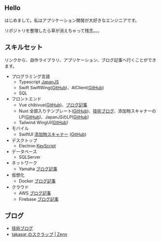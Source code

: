 ## Hello

はじめまして。私はアプリケーション開発が大好きなエンジニアです。

リポジトリを整理したら草が消えちゃって残念。。。

## スキルセット

リンクから、自作ライブラリ、アプリケーション、ブログ記事へ行くことができます。

- プログラミング言語
    * Typescript [JapanJS](https://japanjs.org)
    * Swift SwiftWing([GitHub](https://github.com/takasqr/SwiftWing))、AIClient([GitHub](https://github.com/takasqr/AIClient))
    * SQL
- フロントエンド
    * Vue chibivue([GitHub](https://github.com/takasqr/chibivue))、[ブログ記事](https://blog.takasqr.dev/vuejs)
    * Nuxt 全部入りテンプレート([GitHub](https://github.com/takasqr/nuxt-template))、[技術ブログ](https://blog.takasqr.dev/nuxt)、添加物スキャナーのLP([GitHub](https://github.com/takasqr/FoodAdditiveScanner-LP))、JapanJSのLP([GitHub](https://github.com/japanjsorg/japanjsorg))
    * Tailwind WingUI([GitHub](https://github.com/takasqr/WingUI))
- モバイル
    * SwiftUI [添加物スキャナー](https://foodadditive.app) ([GitHub](https://github.com/takasqr/FoodAdditiveScanner-iOS))
- デスクトップ
    * Electron [KeyScript](https://keyscript.app)
- データベース
    * SQLServer
- ネットワーク
   * Yamaha [ブログ記事](https://blog.takasqr.dev/yamaha)
- 仮想化
    * Docker [ブログ記事](https://blog.takasqr.dev/docker)
- クラウド
    * AWS [ブログ記事](https://blog.takasqr.dev/aws)
    * Firebase [ブログ記事](https://blog.takasqr.dev/firebase)

## ブログ

- [技術ブログ](https://blog.takasqr.dev)
- [takasqr のスクラップ | Zenn](https://zenn.dev/takasqr?tab=scraps)


